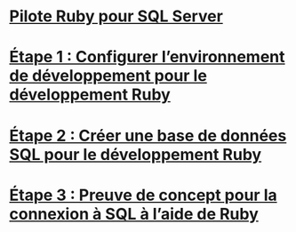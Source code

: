 # [Pilote Ruby pour SQL Server](ruby-driver-for-sql-server.md)
# [Étape 1 : Configurer l’environnement de développement pour le développement Ruby](step-1-configure-development-environment-for-ruby-development.md)
# [Étape 2 : Créer une base de données SQL pour le développement Ruby](step-2-create-a-sql-database-for-ruby-development.md)
# [Étape 3 : Preuve de concept pour la connexion à SQL à l’aide de Ruby](step-3-proof-of-concept-connecting-to-sql-using-ruby.md)